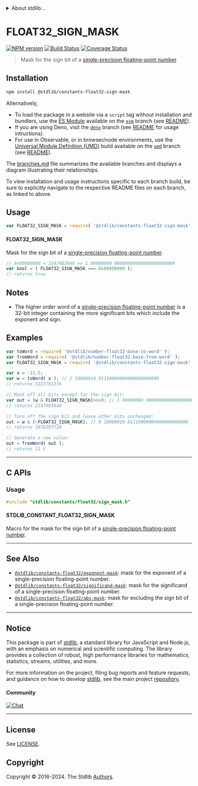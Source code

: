 <!--

@license Apache-2.0

Copyright (c) 2022 The Stdlib Authors.

Licensed under the Apache License, Version 2.0 (the "License");
you may not use this file except in compliance with the License.
You may obtain a copy of the License at

   http://www.apache.org/licenses/LICENSE-2.0

Unless required by applicable law or agreed to in writing, software
distributed under the License is distributed on an "AS IS" BASIS,
WITHOUT WARRANTIES OR CONDITIONS OF ANY KIND, either express or implied.
See the License for the specific language governing permissions and
limitations under the License.

-->


<details>
  <summary>
    About stdlib...
  </summary>
  <p>We believe in a future in which the web is a preferred environment for numerical computation. To help realize this future, we've built stdlib. stdlib is a standard library, with an emphasis on numerical and scientific computation, written in JavaScript (and C) for execution in browsers and in Node.js.</p>
  <p>The library is fully decomposable, being architected in such a way that you can swap out and mix and match APIs and functionality to cater to your exact preferences and use cases.</p>
  <p>When you use stdlib, you can be absolutely certain that you are using the most thorough, rigorous, well-written, studied, documented, tested, measured, and high-quality code out there.</p>
  <p>To join us in bringing numerical computing to the web, get started by checking us out on <a href="https://github.com/stdlib-js/stdlib">GitHub</a>, and please consider <a href="https://opencollective.com/stdlib">financially supporting stdlib</a>. We greatly appreciate your continued support!</p>
</details>

# FLOAT32_SIGN_MASK

[![NPM version][npm-image]][npm-url] [![Build Status][test-image]][test-url] [![Coverage Status][coverage-image]][coverage-url] <!-- [![dependencies][dependencies-image]][dependencies-url] -->

> Mask for the sign bit of a [single-precision floating-point number][ieee754].

<section class="installation">

## Installation

```bash
npm install @stdlib/constants-float32-sign-mask
```

Alternatively,

-   To load the package in a website via a `script` tag without installation and bundlers, use the [ES Module][es-module] available on the [`esm`][esm-url] branch (see [README][esm-readme]).
-   If you are using Deno, visit the [`deno`][deno-url] branch (see [README][deno-readme] for usage intructions).
-   For use in Observable, or in browser/node environments, use the [Universal Module Definition (UMD)][umd] build available on the [`umd`][umd-url] branch (see [README][umd-readme]).

The [branches.md][branches-url] file summarizes the available branches and displays a diagram illustrating their relationships.

To view installation and usage instructions specific to each branch build, be sure to explicitly navigate to the respective README files on each branch, as linked to above.

</section>

<section class="usage">

## Usage

<!-- eslint-disable id-length -->

```javascript
var FLOAT32_SIGN_MASK = require( '@stdlib/constants-float32-sign-mask' );
```

#### FLOAT32_SIGN_MASK

Mask for the sign bit of a [single-precision floating-point number][ieee754].

<!-- eslint-disable id-length -->

```javascript
// 0x80000000 = 2147483648 => 1 00000000 00000000000000000000000
var bool = ( FLOAT32_SIGN_MASK === 0x80000000 );
// returns true
```

</section>

<!-- /.usage -->

<section class="notes">

## Notes

-   The higher order word of a [single-precision floating-point number][ieee754] is a 32-bit integer containing the more significant bits which include the exponent and sign.

</section>

<!-- /.notes -->

<section class="examples">

## Examples

<!-- eslint-disable id-length -->

<!-- eslint no-undef: "error" -->

```javascript
var toWord = require( '@stdlib/number-float32-base-to-word' );
var fromWord = require( '@stdlib/number-float32-base-from-word' );
var FLOAT32_SIGN_MASK = require( '@stdlib/constants-float32-sign-mask' );

var x = -11.5;
var w = toWord( x ); // 1 10000010 01110000000000000000000
// returns 3223781376

// Mask off all bits except for the sign bit:
var out = (w & FLOAT32_SIGN_MASK)>>>0; // 1 00000000 00000000000000000000000
// returns 2147483648

// Turn off the sign bit and leave other bits unchanged:
out = w & (~FLOAT32_SIGN_MASK); // 0 10000010 01110000000000000000000
// returns 1076297728

// Generate a new value:
out = fromWord( out );
// returns 11.5
```

</section>

<!-- /.examples -->

<!-- C interface documentation. -->

* * *

<section class="c">

## C APIs

<!-- Section to include introductory text. Make sure to keep an empty line after the intro `section` element and another before the `/section` close. -->

<section class="intro">

</section>

<!-- /.intro -->

<!-- C usage documentation. -->

<section class="usage">

### Usage

```c
#include "stdlib/constants/float32/sign_mask.h"
```

#### STDLIB_CONSTANT_FLOAT32_SIGN_MASK

Macro for the mask for the sign bit of a [single-precision floating-point number][ieee754].

</section>

<!-- /.usage -->

<!-- C API usage notes. Make sure to keep an empty line after the `section` element and another before the `/section` close. -->

<section class="notes">

</section>

<!-- /.notes -->

<!-- C API usage examples. -->

<section class="examples">

</section>

<!-- /.examples -->

</section>

<!-- /.c -->

<!-- Section for related `stdlib` packages. Do not manually edit this section, as it is automatically populated. -->

<section class="related">

* * *

## See Also

-   <span class="package-name">[`@stdlib/constants-float32/exponent-mask`][@stdlib/constants/float32/exponent-mask]</span><span class="delimiter">: </span><span class="description">mask for the exponent of a single-precision floating-point number.</span>
-   <span class="package-name">[`@stdlib/constants-float32/significand-mask`][@stdlib/constants/float32/significand-mask]</span><span class="delimiter">: </span><span class="description">mask for the significand of a single-precision floating-point number.</span>
-   <span class="package-name">[`@stdlib/constants-float32/abs-mask`][@stdlib/constants/float32/abs-mask]</span><span class="delimiter">: </span><span class="description">mask for excluding the sign bit of a single-precision floating-point number.</span>

</section>

<!-- /.related -->

<!-- Section for all links. Make sure to keep an empty line after the `section` element and another before the `/section` close. -->


<section class="main-repo" >

* * *

## Notice

This package is part of [stdlib][stdlib], a standard library for JavaScript and Node.js, with an emphasis on numerical and scientific computing. The library provides a collection of robust, high performance libraries for mathematics, statistics, streams, utilities, and more.

For more information on the project, filing bug reports and feature requests, and guidance on how to develop [stdlib][stdlib], see the main project [repository][stdlib].

#### Community

[![Chat][chat-image]][chat-url]

---

## License

See [LICENSE][stdlib-license].


## Copyright

Copyright &copy; 2016-2024. The Stdlib [Authors][stdlib-authors].

</section>

<!-- /.stdlib -->

<!-- Section for all links. Make sure to keep an empty line after the `section` element and another before the `/section` close. -->

<section class="links">

[npm-image]: http://img.shields.io/npm/v/@stdlib/constants-float32-sign-mask.svg
[npm-url]: https://npmjs.org/package/@stdlib/constants-float32-sign-mask

[test-image]: https://github.com/stdlib-js/constants-float32-sign-mask/actions/workflows/test.yml/badge.svg?branch=main
[test-url]: https://github.com/stdlib-js/constants-float32-sign-mask/actions/workflows/test.yml?query=branch:main

[coverage-image]: https://img.shields.io/codecov/c/github/stdlib-js/constants-float32-sign-mask/main.svg
[coverage-url]: https://codecov.io/github/stdlib-js/constants-float32-sign-mask?branch=main

<!--

[dependencies-image]: https://img.shields.io/david/stdlib-js/constants-float32-sign-mask.svg
[dependencies-url]: https://david-dm.org/stdlib-js/constants-float32-sign-mask/main

-->

[chat-image]: https://img.shields.io/gitter/room/stdlib-js/stdlib.svg
[chat-url]: https://app.gitter.im/#/room/#stdlib-js_stdlib:gitter.im

[stdlib]: https://github.com/stdlib-js/stdlib

[stdlib-authors]: https://github.com/stdlib-js/stdlib/graphs/contributors

[umd]: https://github.com/umdjs/umd
[es-module]: https://developer.mozilla.org/en-US/docs/Web/JavaScript/Guide/Modules

[deno-url]: https://github.com/stdlib-js/constants-float32-sign-mask/tree/deno
[deno-readme]: https://github.com/stdlib-js/constants-float32-sign-mask/blob/deno/README.md
[umd-url]: https://github.com/stdlib-js/constants-float32-sign-mask/tree/umd
[umd-readme]: https://github.com/stdlib-js/constants-float32-sign-mask/blob/umd/README.md
[esm-url]: https://github.com/stdlib-js/constants-float32-sign-mask/tree/esm
[esm-readme]: https://github.com/stdlib-js/constants-float32-sign-mask/blob/esm/README.md
[branches-url]: https://github.com/stdlib-js/constants-float32-sign-mask/blob/main/branches.md

[stdlib-license]: https://raw.githubusercontent.com/stdlib-js/constants-float32-sign-mask/main/LICENSE

[ieee754]: https://en.wikipedia.org/wiki/IEEE_754-1985

<!-- <related-links> -->

[@stdlib/constants/float32/exponent-mask]: https://github.com/stdlib-js/constants-float32-exponent-mask

[@stdlib/constants/float32/significand-mask]: https://github.com/stdlib-js/constants-float32-significand-mask

[@stdlib/constants/float32/abs-mask]: https://github.com/stdlib-js/constants-float32-abs-mask

<!-- </related-links> -->

</section>

<!-- /.links -->

